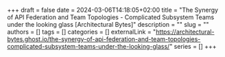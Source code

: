 +++ 
draft = false
date = 2024-03-06T14:18:05+02:00
title = "The Synergy of API Federation and Team Topologies - Complicated Subsystem Teams under the looking glass [Architectural Bytes]"
description = ""
slug = ""
authors = []
tags = []
categories = []
externalLink = "https://architectural-bytes.ghost.io/the-synergy-of-api-federation-and-team-topologies-complicated-subsystem-teams-under-the-looking-glass/"
series = []
+++
